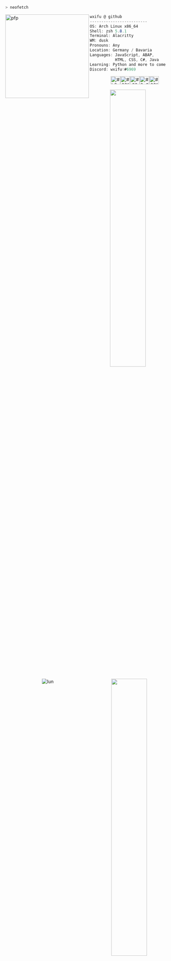 ```zsh
> neofetch
```

<a href="https://git.yzki.de/wxifu">
    <img align="left" src="https://avatars.githubusercontent.com/u/78354242?v=4" alt="pfp" width="260" height="260" id="pfp">
</a>

```csharp
wxifu @ github
-------------------------
OS: Arch Linux x86_64
Shell: zsh 5.8.1
Terminal: Alacritty
WM: dusk
Pronouns: Any
Location: Germany / Bavaria
Languages: JavaScript, ABAP, 
           HTML, CSS, C#, Java 
Learning: Python and more to come
Discord: wxifu♡#6969
```

<p align="center">
  &nbsp; &nbsp; &nbsp; &nbsp; &nbsp;
  <img
    alt="#b8edf1"
    src="https://via.placeholder.com/15//F6E7E4?text=+"
    width="30"
    height="25"
  /><img
    alt="#02fafc"
    src="https://via.placeholder.com/15/6C5FA5/000000?text=+"
    width="30"
    height="25"
  /><img
    alt="#2090a0"
    src="https://via.placeholder.com/15/483537/000000?text=+"
    width="30"
    height="25"
  /><img
    alt="#0c6281"
    src="https://via.placeholder.com/15/D5A591/000000?text=+"
    width="30"
    height="25"
  /><img
    alt="#03f99f"
    src="https://via.placeholder.com/15/B6855D/000000?text=+"
    width="30"
    height="25"
  />
</p>

<p align="center">
  <a href="https://github.com/DenverCoder1/github-readme-streak-stats" target="_blank">
     <img
      src="https://github-readme-streak-stats.herokuapp.com?user=itswxifu&theme=dark&hide_border=true&background=00000000&count_private=true&ring=6C5FA5&fire=6C5FA5&currStreakLabel=6C5FA5"
      align="left"
      width="47%"
          />
    </a>
    <a href="https://github.com/anuraghazra/github-readme-stats" target="_blank">
    <img 
      src="https://github-readme-stats.vercel.app/api?username=itswxifu&hide_title=true&hide_border=true&bg_color=00000000&text_color=FFFFFF&title_color=6C5FA5"
      align="right"
      width="47%"
    />
  </a>
</p>

<p align="center">

<img src="https://count.getloli.com/get/@lunlun?theme=gelbooru" alt="lun" />
    
</p>

